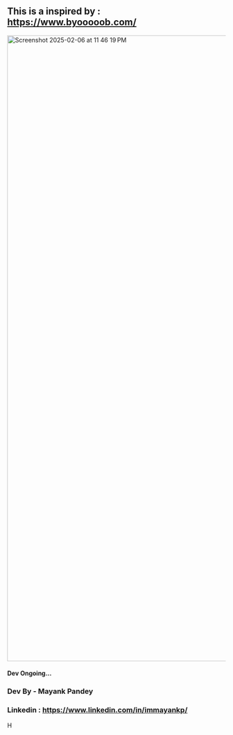 ## This is a inspired by : https://www.byooooob.com/

<img width="1440" alt="Screenshot 2025-02-06 at 11 46 19 PM" src="https://github.com/user-attachments/assets/633a53f4-7b0d-4edb-b9fc-ba4adc63e1e3" />

#### Dev Ongoing...

### Dev By - Mayank Pandey
### Linkedin : https://www.linkedin.com/in/immayankp/

H
